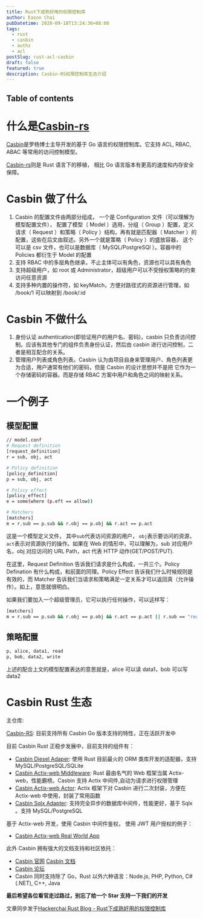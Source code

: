 ```yaml
---
title: Rust下成熟好用的权限控制库
author: Eason Chai
pubDatetime: 2020-09-18T13:24:36+08:00
tags:
  - rust
  - casbin
  - authz
  - acl
postSlug: rust-acl-casbin
draft: false
featured: true
description: Casbin-RS权限控制库生态介绍
---
```


## Table of contents

# 什么是[Casbin-rs](https://github.com/casbin/casbin-rs)

[Casbin](https://github.com/casbin/casbin)是罗杨博士主导开发的基于 Go 语言的权限控制库。它支持 ACL, RBAC, ABAC 等常用的访问控制模型。

[Casbin-rs](https://github.com/casbin/casbin-rs)则是 Rust 语言下的移植， 相比 Go 语言版本有更高的速度和内存安全保障。

# Casbin 做了什么

1. Casbin 的配置文件由两部分组成， 一个是 Configuration 文件（可以理解为模型配置文件）， 配置了模型（ Model ）选用，分组（ Group ）配置，定义请求（ Request ）和策略（ Policy ）结构，再有就是匹配器（ Matcher ）的配置，这些在后文由叙述。另外一个就是策略（ Policy ）的盛放容器， 这个可以是 csv 文件，也可以是数据库（ MySQL/PostgreSQl ）。容器中的 Policies 都衍生于 Model 的配置
2. 支持 RBAC 中的多层角色继承，不止主体可以有角色，资源也可以具有角色
3. 支持超级用户，如 root 或 Administrator，超级用户可以不受授权策略的约束访问任意资源
4. 支持多种内置的操作符，如 keyMatch，方便对路径式的资源进行管理，如 /book/1 可以映射到 /book/:id

# Casbin 不做什么

1. 身份认证 authentication(即验证用户的用户名、密码)，casbin 只负责访问控制。应该有其他专门的组件负责身份认证，然后由 casbin 进行访问控制，二者是相互配合的关系。
2. 管理用户列表或角色列表。Casbin 认为由项目自身来管理用户、角色列表更为合适，用户通常有他们的密码，但是 Casbin 的设计思想并不是把 它作为一个存储密码的容器。而是存储 RBAC 方案中用户和角色之间的映射关系。

# 一个例子

## 模型配置

```bash
// model.conf
# Request definition
[request_definition]
r = sub, obj, act

# Policy definition
[policy_definition]
p = sub, obj, act

# Policy effect
[policy_effect]
e = some(where (p.eft == allow))

# Matchers
[matchers]
m = r.sub == p.sub && r.obj == p.obj && r.act == p.act
```

这是一个模型定义文件， 其中`sub`代表访问资源的用户， `obj`表示要访问的资源， `act`表示对资源执行的操作。如果在 Web 的情形中，可以理解为，sub 对应用户名，obj 对应访问的 URL Path，act 代表 HTTP 动作(GET/POST/PUT).

在这里，Request Definition 告诉我们请求是什么构成，一共三个。Policy Defination 有什么构成，和前面的同理。Policy Effect 告诉我们什么时候规则是有效的，而 Matcher 告诉我们当请求和策略满足一定关系才可以返回真（允许操作）。如上，意思就很明白。

如果我们要加入一个超级管理员，它可以执行任何操作，可以这样写：

```bash
[matchers]
m = r.sub == p.sub && r.obj == p.obj && r.act == p.act || r.sub == "root"
```

## 策略配置

```bash
p, alice, data1, read
p, bob, data2, write
```

上述的配合上文的模型配置表达的意思就是，alice 可以读 data1，bob 可以写 data2

# Casbin Rust 生态

主仓库:

[Casbin-RS](https://github.com/casbin/casbin-rs/): 目前支持所有 Casbin Go 版本支持的特性，正在活跃开发中

目前 Casbin Rust 正稳步发展中，目前支持的组件有：

- [Casbin Diesel Adaper](https://github.com/casbin-rs/diesel-adapter): 使用 Rust 目前最火的 ORM 类库开发的适配器，支持 MySQL/PostgreSQL/SQLite
- [Casbin Actix-web Middleware](https://github.com/hackerchai/actix-casbin-auth): Rust 最由名气的 Web 框架当属 Actix-web，性能霸榜。Casbin 支持 Actix 中间件,自动为请求进行权限管理
- [Casbin Actix-web Actor](https://github.com/hackerchai/actix-casbin): Actix 框架下对 Casbin 进行二次封装，方便在 Actix-web 中使用，封装了常用函数
- [Casbin Sqlx Adapter](https://github.com/casbin-rs/sqlx-adapter): 支持完全异步的数据库中间件，性能更好，基于 Sqlx 。支持 MySQL/PostgreSQL

基于 Actix-web 开发，使用 Casbin 中间件鉴权， 使用 JWT 用户授权的例子：

- [Casbin Actix-web Real World App](https://github.com/casbin-rs/examples/tree/master/actix-middleware-example)

此外 Casbin 拥有强大的文档支持和社区依托：

- [Casbin 官网](https://casbin.org) [Casbin 文档](https://casbin.org/docs/en/overview)
- [Casbin 论坛](https://forum.casbin.org)
- Casbin 同时支持除了 Go，Rust 以外六种语言：Node.js, PHP, Python, C#(.NET), C++, Java

**最后希望各位看官走过路过，别忘了给一个 Star 支持一下我们的开发**

文章同步发于[Hackerchai Rust Blog - Rust下成熟好用的权限控制库](https://blog.starcys.xyz/rust-acl-casbin)
